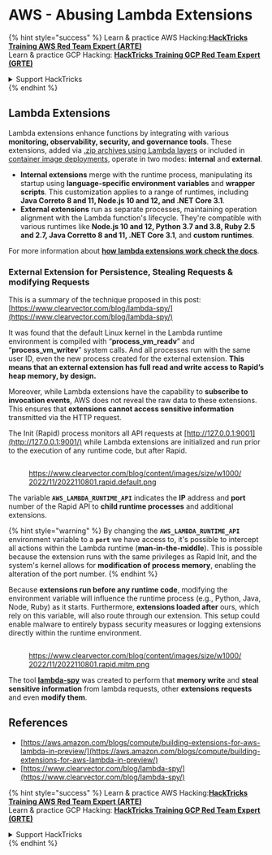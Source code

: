 # AWS - Abusing Lambda Extensions

{% hint style="success" %}
Learn & practice AWS Hacking:<img src="/.gitbook/assets/image.png" alt="" data-size="line">[**HackTricks Training AWS Red Team Expert (ARTE)**](https://training.hacktricks.xyz/courses/arte)<img src="/.gitbook/assets/image.png" alt="" data-size="line">\
Learn & practice GCP Hacking: <img src="/.gitbook/assets/image (2).png" alt="" data-size="line">[**HackTricks Training GCP Red Team Expert (GRTE)**<img src="/.gitbook/assets/image (2).png" alt="" data-size="line">](https://training.hacktricks.xyz/courses/grte)

<details>

<summary>Support HackTricks</summary>

* Check the [**subscription plans**](https://github.com/sponsors/carlospolop)!
* **Join the** 💬 [**Discord group**](https://discord.gg/hRep4RUj7f) or the [**telegram group**](https://t.me/peass) or **follow** us on **Twitter** 🐦 [**@hacktricks\_live**](https://twitter.com/hacktricks\_live)**.**
* **Share hacking tricks by submitting PRs to the** [**HackTricks**](https://github.com/carlospolop/hacktricks) and [**HackTricks Cloud**](https://github.com/carlospolop/hacktricks-cloud) github repos.

</details>
{% endhint %}

## Lambda Extensions

Lambda extensions enhance functions by integrating with various **monitoring, observability, security, and governance tools**. These extensions, added via [.zip archives using Lambda layers](https://docs.aws.amazon.com/lambda/latest/dg/configuration-layers.html) or included in [container image deployments](https://aws.amazon.com/blogs/compute/working-with-lambda-layers-and-extensions-in-container-images/), operate in two modes: **internal** and **external**.

* **Internal extensions** merge with the runtime process, manipulating its startup using **language-specific environment variables** and **wrapper scripts**. This customization applies to a range of runtimes, including **Java Correto 8 and 11, Node.js 10 and 12, and .NET Core 3.1**.
* **External extensions** run as separate processes, maintaining operation alignment with the Lambda function's lifecycle. They're compatible with various runtimes like **Node.js 10 and 12, Python 3.7 and 3.8, Ruby 2.5 and 2.7, Java Corretto 8 and 11, .NET Core 3.1**, and **custom runtimes**.

For more information about [**how lambda extensions work check the docs**](https://docs.aws.amazon.com/lambda/latest/dg/runtimes-extensions-api.html).

### External Extension for Persistence, Stealing Requests & modifying Requests

This is a summary of the technique proposed in this post: [https://www.clearvector.com/blog/lambda-spy/](https://www.clearvector.com/blog/lambda-spy/)

It was found that the default Linux kernel in the Lambda runtime environment is compiled with “**process\_vm\_readv**” and “**process\_vm\_writev**” system calls. And all processes run with the same user ID, even the new process created for the external extension. **This means that an external extension has full read and write access to Rapid’s heap memory, by design.**

Moreover, while Lambda extensions have the capability to **subscribe to invocation events**, AWS does not reveal the raw data to these extensions. This ensures that **extensions cannot access sensitive information** transmitted via the HTTP request.

The Init (Rapid) process monitors all API requests at [http://127.0.0.1:9001](http://127.0.0.1:9001/) while Lambda extensions are initialized and run prior to the execution of any runtime code, but after Rapid.

<figure><img src="../../../../.gitbook/assets/image (254).png" alt=""><figcaption><p><a href="https://www.clearvector.com/blog/content/images/size/w1000/2022/11/2022110801.rapid.default.png">https://www.clearvector.com/blog/content/images/size/w1000/2022/11/2022110801.rapid.default.png</a></p></figcaption></figure>

The variable **`AWS_LAMBDA_RUNTIME_API`** indicates the **IP** address and **port** number of the Rapid API to **child runtime processes** and additional extensions.

{% hint style="warning" %}
By changing the **`AWS_LAMBDA_RUNTIME_API`** environment variable to a **`port`** we have access to, it's possible to intercept all actions within the Lambda runtime (**man-in-the-middle**). This is possible because the extension runs with the same privileges as Rapid Init, and the system's kernel allows for **modification of process memory**, enabling the alteration of the port number.
{% endhint %}

Because **extensions run before any runtime code**, modifying the environment variable will influence the runtime process (e.g., Python, Java, Node, Ruby) as it starts. Furthermore, **extensions loaded after** ours, which rely on this variable, will also route through our extension. This setup could enable malware to entirely bypass security measures or logging extensions directly within the runtime environment.

<figure><img src="../../../../.gitbook/assets/image (267).png" alt=""><figcaption><p><a href="https://www.clearvector.com/blog/content/images/size/w1000/2022/11/2022110801.rapid.mitm.png">https://www.clearvector.com/blog/content/images/size/w1000/2022/11/2022110801.rapid.mitm.png</a></p></figcaption></figure>

The tool [**lambda-spy**](https://github.com/clearvector/lambda-spy) was created to perform that **memory write** and **steal sensitive information** from lambda requests, other **extensions** **requests** and even **modify them**.

## References

* [https://aws.amazon.com/blogs/compute/building-extensions-for-aws-lambda-in-preview/](https://aws.amazon.com/blogs/compute/building-extensions-for-aws-lambda-in-preview/)
* [https://www.clearvector.com/blog/lambda-spy/](https://www.clearvector.com/blog/lambda-spy/)

{% hint style="success" %}
Learn & practice AWS Hacking:<img src="/.gitbook/assets/image.png" alt="" data-size="line">[**HackTricks Training AWS Red Team Expert (ARTE)**](https://training.hacktricks.xyz/courses/arte)<img src="/.gitbook/assets/image.png" alt="" data-size="line">\
Learn & practice GCP Hacking: <img src="/.gitbook/assets/image (2).png" alt="" data-size="line">[**HackTricks Training GCP Red Team Expert (GRTE)**<img src="/.gitbook/assets/image (2).png" alt="" data-size="line">](https://training.hacktricks.xyz/courses/grte)

<details>

<summary>Support HackTricks</summary>

* Check the [**subscription plans**](https://github.com/sponsors/carlospolop)!
* **Join the** 💬 [**Discord group**](https://discord.gg/hRep4RUj7f) or the [**telegram group**](https://t.me/peass) or **follow** us on **Twitter** 🐦 [**@hacktricks\_live**](https://twitter.com/hacktricks\_live)**.**
* **Share hacking tricks by submitting PRs to the** [**HackTricks**](https://github.com/carlospolop/hacktricks) and [**HackTricks Cloud**](https://github.com/carlospolop/hacktricks-cloud) github repos.

</details>
{% endhint %}
